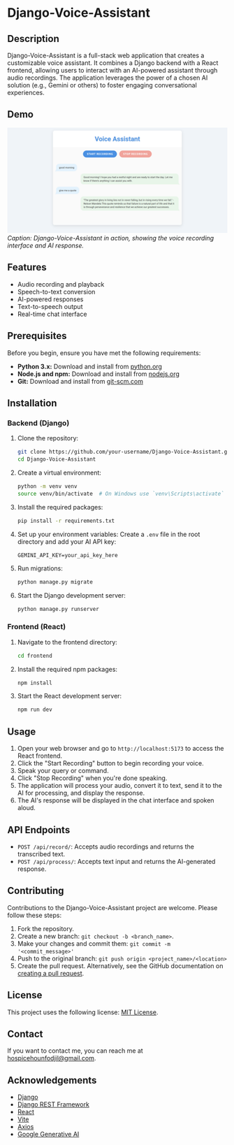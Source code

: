 # Django-Voice-Assistant
## Description
Django-Voice-Assistant is a full-stack web application that creates a customizable voice assistant. It combines a Django backend with a React frontend, allowing users to interact with an AI-powered assistant through audio recordings. The application leverages the power of a chosen AI solution (e.g., Gemini or others) to foster engaging conversational experiences.

## Demo
![Django-Voice-Assistant Demo](https://github.com/hounfodji/Django-Voice-Assistant/blob/master/z_demo/demo.png)
*Caption: Django-Voice-Assistant in action, showing the voice recording interface and AI response.*


## Features
- Audio recording and playback
- Speech-to-text conversion
- AI-powered responses
- Text-to-speech output
- Real-time chat interface
## Prerequisites
Before you begin, ensure you have met the following requirements:
- **Python 3.x:** Download and install from [python.org](https://www.python.org/downloads/)
- **Node.js and npm:** Download and install from [nodejs.org](https://nodejs.org/)
- **Git:** Download and install from [git-scm.com](https://git-scm.com/)
## Installation
### Backend (Django)
1. Clone the repository:
   ```bash
   git clone https://github.com/your-username/Django-Voice-Assistant.git
   cd Django-Voice-Assistant
   ```
2. Create a virtual environment:
   ```bash
   python -m venv venv
   source venv/bin/activate  # On Windows use `venv\Scripts\activate`
   ```
3. Install the required packages:
   ```bash
   pip install -r requirements.txt
   ```
4. Set up your environment variables:
   Create a `.env` file in the root directory and add your AI API key:
   ```
   GEMINI_API_KEY=your_api_key_here
   ```
5. Run migrations:
   ```bash
   python manage.py migrate
   ```
6. Start the Django development server:
   ```bash
   python manage.py runserver
   ```
### Frontend (React)
1. Navigate to the frontend directory:
   ```bash
   cd frontend
   ```
2. Install the required npm packages:
   ```bash
   npm install
   ```
3. Start the React development server:
   ```bash
   npm run dev
   ```
## Usage
1. Open your web browser and go to `http://localhost:5173` to access the React frontend.
2. Click the "Start Recording" button to begin recording your voice.
3. Speak your query or command.
4. Click "Stop Recording" when you're done speaking.
5. The application will process your audio, convert it to text, send it to the AI for processing, and display the response.
6. The AI's response will be displayed in the chat interface and spoken aloud.
## API Endpoints
- `POST /api/record/`: Accepts audio recordings and returns the transcribed text.
- `POST /api/process/`: Accepts text input and returns the AI-generated response.
## Contributing
Contributions to the Django-Voice-Assistant project are welcome. Please follow these steps:
1. Fork the repository.
2. Create a new branch: `git checkout -b <branch_name>`.
3. Make your changes and commit them: `git commit -m '<commit_message>'`
4. Push to the original branch: `git push origin <project_name>/<location>`
5. Create the pull request.
Alternatively, see the GitHub documentation on [creating a pull request](https://help.github.com/articles/creating-a-pull-request/).
## License
This project uses the following license: [MIT License](https://opensource.org/licenses/MIT).
## Contact
If you want to contact me, you can reach me at <hospicehounfodjil@gmail.com>.
## Acknowledgements
- [Django](https://www.djangoproject.com/)
- [Django REST Framework](https://www.django-rest-framework.org/)
- [React](https://reactjs.org/)
- [Vite](https://vitejs.dev/)
- [Axios](https://axios-http.com/)
- [Google Generative AI](https://ai.google.dev/)


